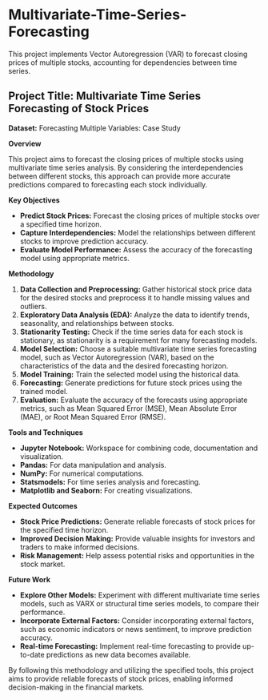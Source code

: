 # Multivariate-Time-Series-Forecasting
This project implements Vector Autoregression (VAR) to forecast closing prices of multiple stocks, accounting for dependencies between time series.
## **Project Title: Multivariate Time Series Forecasting of Stock Prices**
**Dataset:** Forecasting Multiple Variables: Case Study

**Overview**

This project aims to forecast the closing prices of multiple stocks using multivariate time series analysis. By considering the interdependencies between different stocks, this approach can provide more accurate predictions compared to forecasting each stock individually.

**Key Objectives**

* **Predict Stock Prices:** Forecast the closing prices of multiple stocks over a specified time horizon.
* **Capture Interdependencies:** Model the relationships between different stocks to improve prediction accuracy.
* **Evaluate Model Performance:** Assess the accuracy of the forecasting model using appropriate metrics.

**Methodology**

1. **Data Collection and Preprocessing:** Gather historical stock price data for the desired stocks and preprocess it to handle missing values and outliers.
2. **Exploratory Data Analysis (EDA):** Analyze the data to identify trends, seasonality, and relationships between stocks.
3. **Stationarity Testing:** Check if the time series data for each stock is stationary, as stationarity is a requirement for many forecasting models.
4. **Model Selection:** Choose a suitable multivariate time series forecasting model, such as Vector Autoregression (VAR), based on the characteristics of the data and the desired forecasting horizon.
5. **Model Training:** Train the selected model using the historical data.
6. **Forecasting:** Generate predictions for future stock prices using the trained model.
7. **Evaluation:** Evaluate the accuracy of the forecasts using appropriate metrics, such as Mean Squared Error (MSE), Mean Absolute Error (MAE), or Root Mean Squared Error (RMSE).

**Tools and Techniques**

* **Jupyter Notebook:** Workspace for combining code, documentation and visualization.
* **Pandas:** For data manipulation and analysis.
* **NumPy:** For numerical computations.
* **Statsmodels:** For time series analysis and forecasting.
* **Matplotlib and Seaborn:** For creating visualizations.

**Expected Outcomes**

* **Stock Price Predictions:** Generate reliable forecasts of stock prices for the specified time horizon.
* **Improved Decision Making:** Provide valuable insights for investors and traders to make informed decisions.
* **Risk Management:** Help assess potential risks and opportunities in the stock market.

**Future Work**

* **Explore Other Models:** Experiment with different multivariate time series models, such as VARX or structural time series models, to compare their performance.
* **Incorporate External Factors:** Consider incorporating external factors, such as economic indicators or news sentiment, to improve prediction accuracy.
* **Real-time Forecasting:** Implement real-time forecasting to provide up-to-date predictions as new data becomes available.

By following this methodology and utilizing the specified tools, this project aims to provide reliable forecasts of stock prices, enabling informed decision-making in the financial markets.
